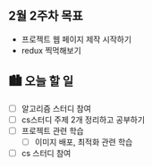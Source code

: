 ## 2월 2주차 목표

- 프로젝트 웹 페이지 제작 시작하기
- redux 찍먹해보기

## 🏙️ 오늘 할 일

- [ ] 알고리즘 스터디 참여
- [ ] cs스터디 주제 2개 정리하고 공부하기
- [ ] 프로젝트 관련 학습
  - [ ] 이미지 배포, 최적화 관련 학습
- [ ] cs 스터디 참여
